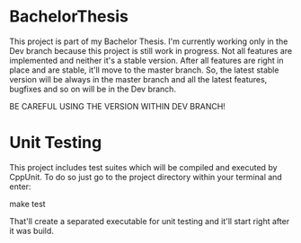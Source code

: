 BachelorThesis
==============
This project is part of my Bachelor Thesis. 
I'm currently working only in the Dev branch because this project is still work in progress.
Not all features are implemented and neither it's a stable version. After all features are right in place
and are stable, it'll move to the master branch. So, the latest stable version will be always in the master
branch and all the latest features, bugfixes and so on will be in the Dev branch. 

BE CAREFUL USING THE VERSION WITHIN DEV BRANCH!

Unit Testing
===============
This project includes test suites which will be compiled and executed by CppUnit. To do so just go to the
project directory within your terminal and enter:

make test

That'll create a separated executable for unit testing and it'll start right after it was build.